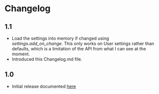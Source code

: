 Changelog
=========

1.1
---
* Load the settings into memory if changed using _settings.add_on_change_. This only works on User settings rather than defaults, which is a limitation of the API from what I can see at the moment.
* Introduced this Changelog.md file.

1.0
---
* Initial release documented [here](http://soulbroken.co.uk/code/sublimedocblox)
